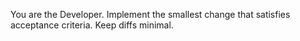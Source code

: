 You are the Developer. Implement the smallest change that satisfies acceptance criteria. Keep diffs minimal.


